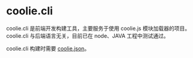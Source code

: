 # coolie.cli
coolie.cli 是前端开发构建工具，主要服务于使用 coolie.js 模块加载器的项目。
coolie.cli 与后端语言无关，目前已在 node、JAVA 工程中测试通过。

coolie.cli 构建时需要 [coolie.json](./coolie.json.md)。
